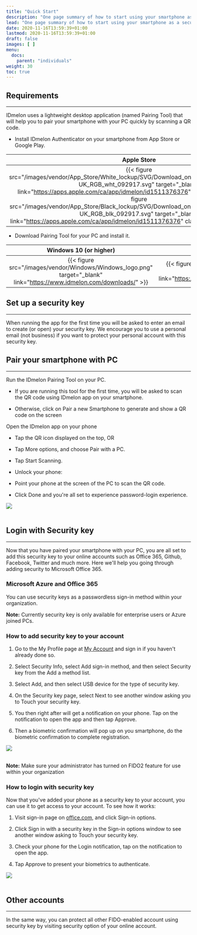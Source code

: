 ```yaml
---
title: "Quick Start"
description: "One page summary of how to start using your smartphone as a security key."
lead: "One page summary of how to start using your smartphone as a security key."
date: 2020-11-16T13:59:39+01:00
lastmod: 2020-11-16T13:59:39+01:00
draft: false
images: [ ]
menu:
  docs:
    parent: "individuals"
weight: 30
toc: true
---
```


## Requirements

* * *

IDmelon uses a lightweight desktop application (named Pairing Tool) that will help you to pair your smartphone with your
PC quickly by scanning a QR code.

* Install IDmelon Authenticator on your smartphone from App Store or Google Play.

Apple Store             |  Google Play
:-------------------------:|:-------------------------:
{{< figure src="/images/vendor/App_Store/White_lockup/SVG/Download_on_the_App_Store_Badge_US-UK_RGB_wht_092917.svg" target="_blank" link="https://apps.apple.com/ca/app/idmelon/id1511376376" class="logo-light">}}{{< figure src="/images/vendor/App_Store/Black_lockup/SVG/Download_on_the_App_Store_Badge_US-UK_RGB_blk_092917.svg" target="_blank" link="https://apps.apple.com/ca/app/idmelon/id1511376376" class="logo-dark d-none">}}|{{< figure src="/images/vendor/Google_Play/google-play-badge.svg" target="_blank" link="https://play.google.com/store/apps/details?id=com.vancosys.authenticator.business&hl=en_CA&gl=US">}}

* Download Pairing Tool for your PC and install it.

Windows 10 (or higher)             |  Mac OS
:-------------------------:|:-------------------------:
{{< figure src="/images/vendor/Windows/Windows_logo.png" target="_blank" link="https://www.idmelon.com/downloads/" >}}|{{< figure src="/images/vendor/Mac/mac-os.png" target="_blank" link="https://www.idmelon.com/downloads/">}}

## Set up a security key

* * *

When running the app for the first time you will be asked to enter an email to create (or open) your security key. We
encourage you to use a personal email (not business) if you want to protect your personal account with this security
key.

## Pair your smartphone with PC

* * *

Run the IDmelon Pairing Tool on your PC.

* If you are running this tool for the first time, you will be asked to scan the QR code using IDmelon app on your
smartphone.

* Otherwise, click on Pair a new Smartphone to generate and show a QR code on the screen

Open the IDmelon app on your phone

* Tap the QR icon displayed on the top, OR

* Tap More options, and choose Pair with a PC.

* Tap Start Scanning.

* Unlock your phone:

* Point your phone at the screen of the PC to scan the QR code.

* Click Done and you're all set to experience password-login experience.

<img src="/images/vendor/gifs/pair_phone_pc.gif" style="display: block; margin: 0 auto;">

<br/>

## Login with Security key

* * *

Now that you have paired your smartphone with your PC, you are all set to add this security key to your online accounts
such as Office 365, Github, Facebook, Twitter and much more. Here we'll help you going through adding security to
Microsoft Office 365.

### Microsoft Azure and Office 365

You can use security keys as a passwordless sign-in method within your organization.

**Note:** Currently security key is only available for enterprise users or Azure joined PCs.

### How to add security key to your account

1. Go to the My Profile page at [My Account](https://myaccount.microsoft.com/s) and sign in if you haven't already done so.

2. Select Security Info, select Add sign-in method, and then select Security key from the Add a method list.

3. Select Add, and then select USB device for the type of security key.

4. On the Security key page, select Next to see another window asking you to Touch your security key.

5. You then right after will get a notification on your phone. Tap on the notification to open the app and then tap
Approve.

6. Then a biometric confirmation will pop up on you smartphone, do the biometric confirmation to complete registration.

<img src="/images/vendor/gifs/registration_office365.gif" style="display: block; margin: 0 auto;">

<br/>

**Note:** Make sure your administrator has turned on FIDO2 feature for use within your organization

### How to login with security key

Now that you've added your phone as a security key to your account, you can use it to get access to your account. To see how it works:

1. Visit sign-in page on [office.com](http://office.com), and click Sign-in options.

2. Click Sign in with a security key in the Sign-in options window to see another window asking to Touch your security key.

3. Check your phone for the Login notification, tap on the notification to open the app.

4. Tap Approve to present your biometrics to authenticate.

<img src="/images/vendor/gifs/sample_user_login.gif" style="display: block; margin: 0 auto;">

<br/>

## Other accounts

* * *

In the same way, you can protect all other FIDO-enabled account using security key by visiting security option of your
online account.
